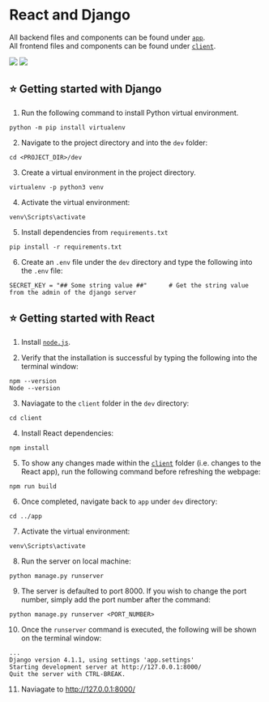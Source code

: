 # React and Django

All backend files and components can be found under [```app```](https://github.com/lohiavardhan/sc2006_project/tree/dev/dev/app). <br>
All frontend files and components can be found under [```client```](https://github.com/lohiavardhan/sc2006_project/tree/dev/dev/client).

<p>
  <img src="https://img.shields.io/badge/React-20232A?style=for-the-badge&logo=react&logoColor=61DAFB" />
  <img src="https://img.shields.io/badge/Django-092E20?style=for-the-badge&logo=django&logoColor=white" />
</p>

## ⭐ Getting started with Django
1. Run the following command to install Python virtual environment.
```
python -m pip install virtualenv
```

2. Navigate to the project directory and into the ```dev``` folder:
```
cd <PROJECT_DIR>/dev
```

3. Create a virtual environment in the project directory.
```
virtualenv -p python3 venv   
```

4. Activate the virtual environment:
```
venv\Scripts\activate 
```

5. Install dependencies from ```requirements.txt```
```
pip install -r requirements.txt
```

6. Create an ```.env``` file under the ```dev``` directory and type the following into the ```.env``` file:
```
SECRET_KEY = "## Some string value ##"      # Get the string value from the admin of the django server
```



## ⭐ Getting started with React
1. Install [```node.js```](https://nodejs.org/en/).

2. Verify that the installation is successful by typing the following into the terminal window:
```
npm --version
Node --version
```

3. Naviagate to the ```client``` folder in the ```dev``` directory:
```
cd client
```

4. Install React dependencies:
```
npm install
```

5. To show any changes made within the [```client```](https://github.com/lohiavardhan/sc2006_project/tree/dev/dev/client) folder (i.e. changes to the React app), run the following command before refreshing the webpage:
```
npm run build
```

6. Once completed, navigate back to ```app``` under ```dev``` directory:
```
cd ../app
```

7. Activate the virtual environment:
```
venv\Scripts\activate 
```

8. Run the server on local machine:
```
python manage.py runserver
```
9. The server is defaulted to port 8000. If you wish to change the port number, simply add the port number after the command:
```
python manage.py runserver <PORT_NUMBER>
```

10. Once the ```runserver``` command is executed, the following will be shown on the terminal window:
```
...
Django version 4.1.1, using settings 'app.settings'
Starting development server at http://127.0.0.1:8000/
Quit the server with CTRL-BREAK.
```

11. Naviagate to http://127.0.0.1:8000/

